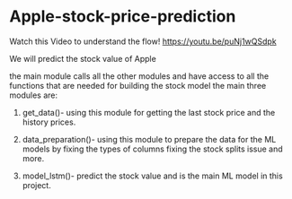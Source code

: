 # Apple-stock-price-prediction
Watch this Video to understand the flow! 
https://youtu.be/puNj1wQSdpk

We will predict the stock value of Apple 

the main module calls all the other modules and have access to all the functions that are needed 
for building the stock model
the main three modules are:
1. get_data()- using this module for getting the last stock price and the history prices.


2. data_preparation()- using this module to prepare the data for the ML models by fixing the types of columns 
fixing the stock splits issue and more.


3. model_lstm()- predict the stock value and is the main ML model in this project.

